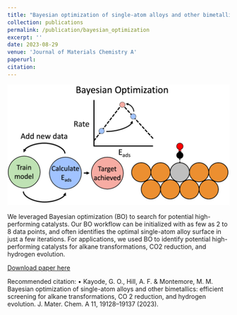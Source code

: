 ```yaml
---
title: "Bayesian optimization of single-atom alloys and other bimetallics: efficient screening for alkane transformations, CO2 reduction, and hydrogen evolution"
collection: publications
permalink: /publication/bayesian_optimization
excerpt: ''
date: 2023-08-29
venue: 'Journal of Materials Chemistry A'
paperurl:
citation:
---
```

![Bayesian optimization](/images/BO_TOC.png)

We leveraged Bayesian optimization (BO) to search for potential high-performing catalysts. Our BO workflow can be initialized with as few as 2 to 8 data points, and often identifies the optimal single-atom alloy surface in just a few iterations. For applications, we used BO to identify potential high-performing catalysts for alkane transformations, CO2 reduction, and hydrogen evolution.

[Download paper here](https://pubs.rsc.org/en/Content/ArticleLanding/2023/TA/D3TA02830E)


Recommended citation: •	Kayode, G. O., Hill, A. F. & Montemore, M. M. Bayesian optimization of single-atom alloys and other bimetallics: efficient screening for alkane transformations, CO 2 reduction, and hydrogen evolution. J. Mater. Chem. A 11, 19128–19137 (2023).